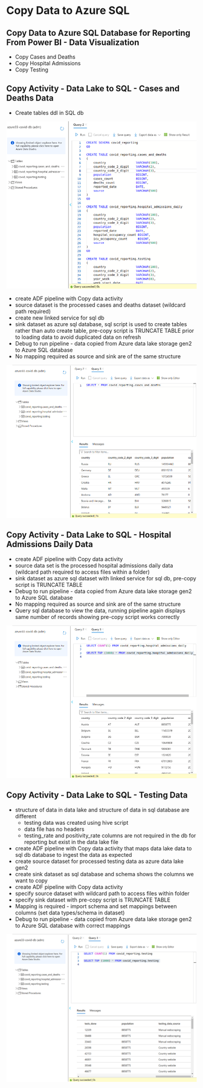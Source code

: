 # Copy Data to Azure SQL

## Copy Data to Azure SQL Database for Reporting From Power BI - Data Visualization
- Copy Cases and Deaths
- Copy Hospital Admissions
- Copy Testing

## Copy Activity - Data Lake to SQL - Cases and Deaths Data
- Create tables ddl in SQL db

<img src="Docs/ddl_sql_tables.png
">

- create ADF pipeline with Copy data activity
- source dataset is the processed cases and deaths dataset (wildcard path required)
- create new linked service for sql db
- sink dataset as azure sql database, sql script is used to create tables rather than auto create table, pre-copy script is TRUNCATE TABLE prior to loading data to avoid duplicated data on refresh
- Debug to run pipeline - data copied from Azure data lake storage gen2 to Azure SQL database
- No mapping required as source and sink are of the same structure

<img src="Docs/copy_data1.png">

## Copy Activity - Data Lake to SQL - Hospital Admissions Daily Data
- create ADF pipeline with Copy data activity
- source data set is the processed hospital admissions daily data (wildcard path required to access files within a folder)
- sink dataset as azure sql dataset with linked service for sql db, pre-copy script is TRUNCATE TABLE
- Debug to run pipeline - data copied from Azure data lake storage gen2 to Azure SQL database
- No mapping required as source and sink are of the same structure
- Query sql database to view the data, running pipeline again displays same number of records showing pre-copy script works correctly

<img src="Docs/copy_data2.png">

## Copy Activity - Data Lake to SQL - Testing Data
- structure of data in data lake and structure of data in sql database are different
  - testing data was created using hive script
  - data file has no headers
  - testing_rate and positivity_rate columns are not required in the db for reporting but exist in the data lake file
- create ADF pipeline with Copy data activity that maps data lake data to sql db database to ingest the data as expected
- create source dataset for processed testing data as azure data lake gen2
- create sink dataset as sql database and schema shows the columns we want to copy
- create ADF pipeline with Copy data activity
- specify source dataset with wildcard path to access files within folder
- specify sink dataset with pre-copy script is TRUNCATE TABLE
- Mapping is required - import schema and set mappings between columns (set data types/schema in dataset)
- Debug to run pipeline - data copied from Azure data lake storage gen2 to Azure SQL database with correct mappings

<img src="Docs/copy_data3.png">
